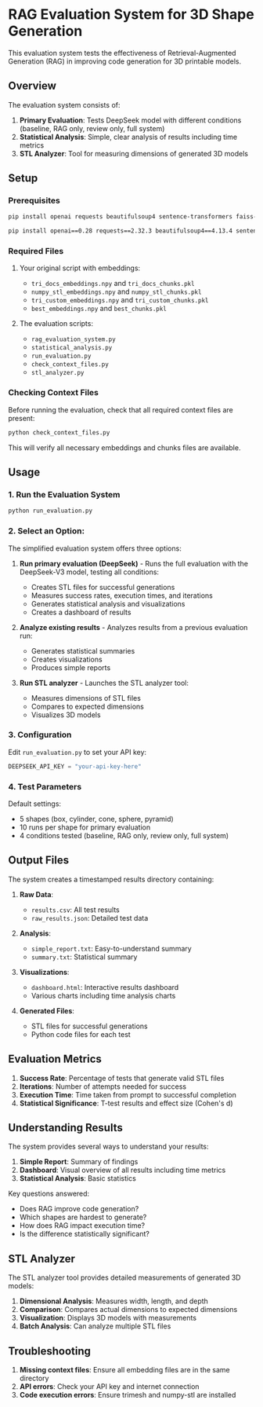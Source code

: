 # RAG Evaluation System for 3D Shape Generation

This evaluation system tests the effectiveness of Retrieval-Augmented Generation (RAG) in improving code generation for 3D printable models.

## Overview

The evaluation system consists of:

1. **Primary Evaluation**: Tests DeepSeek model with different conditions (baseline, RAG only, review only, full system)
2. **Statistical Analysis**: Simple, clear analysis of results including time metrics
3. **STL Analyzer**: Tool for measuring dimensions of generated 3D models

## Setup

### Prerequisites

```bash
pip install openai requests beautifulsoup4 sentence-transformers faiss-cpu trimesh numpy numpy-stl pyglet manifold3d shapely pandas matplotlib seaborn
```

```bash
pip install openai==0.28 requests==2.32.3 beautifulsoup4==4.13.4 sentence-transformers==4.1.0 faiss-cpu==1.10.0 trimesh==4.6.8 numpy==2.2.5 numpy-stl==3.2.0 pyglet==2.15 manifold3d==3.0.1 shapely==2.1.0 pandas==2.2.3 matplotlib==3.10.1 seaborn==0.13.2
```

### Required Files

1. Your original script with embeddings:
   - `tri_docs_embeddings.npy` and `tri_docs_chunks.pkl`
   - `numpy_stl_embeddings.npy` and `numpy_stl_chunks.pkl`
   - `tri_custom_embeddings.npy` and `tri_custom_chunks.pkl`
   - `best_embeddings.npy` and `best_chunks.pkl`

2. The evaluation scripts:
   - `rag_evaluation_system.py`
   - `statistical_analysis.py`
   - `run_evaluation.py`
   - `check_context_files.py`
   - `stl_analyzer.py`

### Checking Context Files

Before running the evaluation, check that all required context files are present:

```bash
python check_context_files.py
```

This will verify all necessary embeddings and chunks files are available.

## Usage

### 1. Run the Evaluation System

```bash
python run_evaluation.py
```

### 2. Select an Option:

The simplified evaluation system offers three options:

1. **Run primary evaluation (DeepSeek)** - Runs the full evaluation with the DeepSeek-V3 model, testing all conditions:
   - Creates STL files for successful generations
   - Measures success rates, execution times, and iterations
   - Generates statistical analysis and visualizations
   - Creates a dashboard of results

2. **Analyze existing results** - Analyzes results from a previous evaluation run:
   - Generates statistical summaries
   - Creates visualizations
   - Produces simple reports

3. **Run STL analyzer** - Launches the STL analyzer tool:
   - Measures dimensions of STL files
   - Compares to expected dimensions
   - Visualizes 3D models

### 3. Configuration

Edit `run_evaluation.py` to set your API key:

```python
DEEPSEEK_API_KEY = "your-api-key-here"
```

### 4. Test Parameters

Default settings:
- 5 shapes (box, cylinder, cone, sphere, pyramid)
- 10 runs per shape for primary evaluation
- 4 conditions tested (baseline, RAG only, review only, full system)

## Output Files

The system creates a timestamped results directory containing:

1. **Raw Data**:
   - `results.csv`: All test results
   - `raw_results.json`: Detailed test data

2. **Analysis**:
   - `simple_report.txt`: Easy-to-understand summary
   - `summary.txt`: Statistical summary

3. **Visualizations**:
   - `dashboard.html`: Interactive results dashboard
   - Various charts including time analysis charts

4. **Generated Files**:
   - STL files for successful generations
   - Python code files for each test

## Evaluation Metrics

1. **Success Rate**: Percentage of tests that generate valid STL files
2. **Iterations**: Number of attempts needed for success
3. **Execution Time**: Time taken from prompt to successful completion
4. **Statistical Significance**: T-test results and effect size (Cohen's d)

## Understanding Results

The system provides several ways to understand your results:

1. **Simple Report**: Summary of findings
2. **Dashboard**: Visual overview of all results including time metrics
3. **Statistical Analysis**: Basic statistics

Key questions answered:
- Does RAG improve code generation?
- Which shapes are hardest to generate?
- How does RAG impact execution time?
- Is the difference statistically significant?

## STL Analyzer

The STL analyzer tool provides detailed measurements of generated 3D models:

1. **Dimensional Analysis**: Measures width, length, and depth
2. **Comparison**: Compares actual dimensions to expected dimensions
3. **Visualization**: Displays 3D models with measurements
4. **Batch Analysis**: Can analyze multiple STL files


## Troubleshooting

1. **Missing context files**: Ensure all embedding files are in the same directory
2. **API errors**: Check your API key and internet connection
3. **Code execution errors**: Ensure trimesh and numpy-stl are installed
